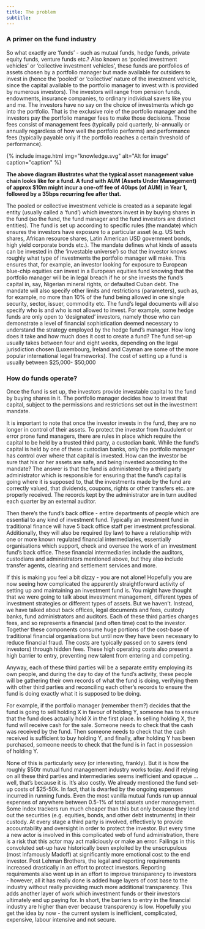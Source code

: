 ```yaml
---
title: The problem
subtitle: 
---
```


### A primer on the fund industry
So what exactly are ‘funds’ - such as mutual funds, hedge funds, private equity funds, venture funds etc.?  Also known as ‘pooled investment vehicles’ or ‘collective investment vehicles’, these funds are portfolios of assets chosen by a portfolio manager but made available for outsiders to invest in (hence the ‘pooled’ or ‘collective’ nature of the investment vehicle, since the capital available to the portfolio manager to invest with is provided by numerous investors). The investors will range from pension funds, endowments, insurance companies, to ordinary individual savers like you and me. The investors have no say on the choice of investments which go into the portfolio. That is the exclusive role of the portfolio manager and the investors pay the portfolio manager fees to make those decisions. Those fees consist of management fees (typically paid quarterly, bi-annually or annually regardless of how well the portfolio performs) and performance fees (typically payable only if the portfolio reaches a certain threshold of performance).

{% include image.html img="knowledge.svg" alt="Alt for image" caption="caption" %}

**The above diagram illustrates what the typical asset management value chain looks like for a fund. A fund with AUM (Assets Under Management) of approx $10m might incur a one-off fee of 40bps (of AUM) in Year 1, followed by a 35bps recurring fee after that.**

The pooled or collective investment vehicle is created as a separate legal entity (usually called a ‘fund’) which investors invest in by buying shares in the fund (so the fund, the fund manager and the fund investors are distinct entities). The fund is set up according to specific rules (the mandate) which ensures the investors have exposure to a particular asset (e.g. US tech shares, African resource shares, Latin American USD government bonds, high yield corporate bonds etc.). The mandate defines what kinds of assets can be invested in (the ‘investable universe’) so that the investor knows roughly what type of investments the portfolio manager will make. This ensures that, for example, an investor looking for exposure to European blue-chip equities can invest in a European equities fund knowing that the portfolio manager will be in legal breach if he or she invests the fund’s capital in, say, Nigerian mineral rights, or defaulted Cuban debt. The mandate will also specify other limits and restrictions (parameters), such as, for example, no more than 10% of the fund being allowed in one single security, sector, issuer, commodity etc. The fund’s legal documents will also specify who is and who is not allowed to invest. For example, some hedge funds are only open to ‘designated’ investors, namely those who can demonstrate a level of financial sophistication deemed necessary to understand the strategy employed by the hedge fund’s manager.
How long does it take and how much does it cost to create a fund? The fund set-up usually takes between four and eight weeks, depending on the legal jurisdiction chosen (Luxembourg, Ireland and Cayman are some of the more popular international legal frameworks). The cost of setting up a fund is usually between $25,000- $50,000


### How do funds operate? 

Once the fund is set up, the investors provide investable capital to the fund by buying shares in it. The portfolio manager decides how to invest that capital, subject to the permissions and restrictions set out in the investment mandate.

It is important to note that once the investor invests in the fund, they are no longer in control of their assets. To protect the investor from fraudulent or error prone fund managers, there are rules in place which require the capital to be held by a trusted third party, a custodian bank. While the fund’s capital is held by one of these custodian banks, only the portfolio manager has control over where that capital is invested. How can the investor be sure that his or her assets are safe, and being invested according to the mandate? The answer is that the fund is administered by a third party administrator which is responsible for ensuring that the fund’s capital is going where it is supposed to, that the investments made by the fund are correctly valued, that dividends, coupons, rights or other transfers etc. are properly received. The records kept by the administrator are in turn audited each quarter by an external auditor. 

Then there’s the fund’s back office - entire departments of people which are essential to any kind of investment fund. Typically an investment fund in traditional finance will have 5 back office staff per investment professional. Additionally, they will also be required (by law) to have a relationship with one or more known regulated financial intermediaries, essentially organisations which support, check and oversee the work of an investment fund’s back office.  These financial intermediaries include the auditors, custodians and administrators mentioned above, but they also include transfer agents, clearing and settlement services and more.

If this is making you feel a bit dizzy - you are not alone! Hopefully you are now seeing how complicated the apparently straightforward activity of setting up and maintaining an investment fund is. You might have thought that we were going to talk about investment management, different types of investment strategies or different types of assets. But we haven’t. Instead, we have talked about back offices, legal documents and fees, custody banks, fund administrators and auditors. Each of these third parties charges fees, and so represents a financial (and often time) cost to the investor. Together these components consume huge portions of the cost-base of traditional financial organisations but until now they have been necessary to reduce financial fraud. The costs are typically passed on to savers (end investors) through hidden fees. These high operating costs also present a high barrier to entry, preventing new talent from entering and competing.  

Anyway, each of these third parties will be a separate entity employing its own people, and during the day to day of the fund’s activity, these people will be gathering their own records of what the fund is doing, verifying them with other third parties and reconciling each other’s records to ensure the fund is doing exactly what it is supposed to be doing. 

For example, if the portfolio manager (remember them?) decides that the fund is going to sell holding X in favour of holding Y, someone has to ensure that the fund does actually hold X in the first place. In selling holding X, the fund will receive cash for the sale. Someone needs to check that the cash was received by the fund. Then someone needs to check that the cash received is sufficient to buy holding Y, and finally, after holding Y has been purchased, someone needs to check that the fund is in fact in possession of holding Y.   

None of this is particularly sexy (or interesting, frankly). But it is how the roughly $50tr mutual fund management industry works today. And if relying on all these third parties and intermediaries seems inefficient and opaque ... well, that’s because it is. 
It’s also costly. We already mentioned the fund set-up costs of $25-50k. In fact, that is dwarfed by the ongoing expenses incurred in running funds. Even the most vanilla mutual funds run up annual expenses of anywhere between 0.5-1% of total assets under management. Some index trackers run much cheaper than this but only because they lend out the securities (e.g. equities, bonds, and other debt instruments) in their custody. At every stage a third party is involved, effectively to provide accountability and oversight in order to protect the investor. But every time a new actor is involved in this complicated web of fund administration, there is a risk that this actor may act maliciously or make an error. Failings in this convoluted set-up have historically been exploited by the unscrupulous (most infamously Madoff) at significantly more emotional cost to the end investor. Post Lehman Brothers, the legal and reporting requirements increased drastically in an effort to protect investors. Reporting requirements also went up in an effort to improve transparency to investors - however, all it has really done is added huge layers of cost base to the industry without really providing much more additional transparency. This adds another layer of work which investment funds or their investors ultimately end up paying for. In short, the barriers to entry in the financial industry are higher than ever because transparency is low. Hopefully you get the idea by now - the current system is inefficient, complicated, expensive, labour intensive and not secure. 